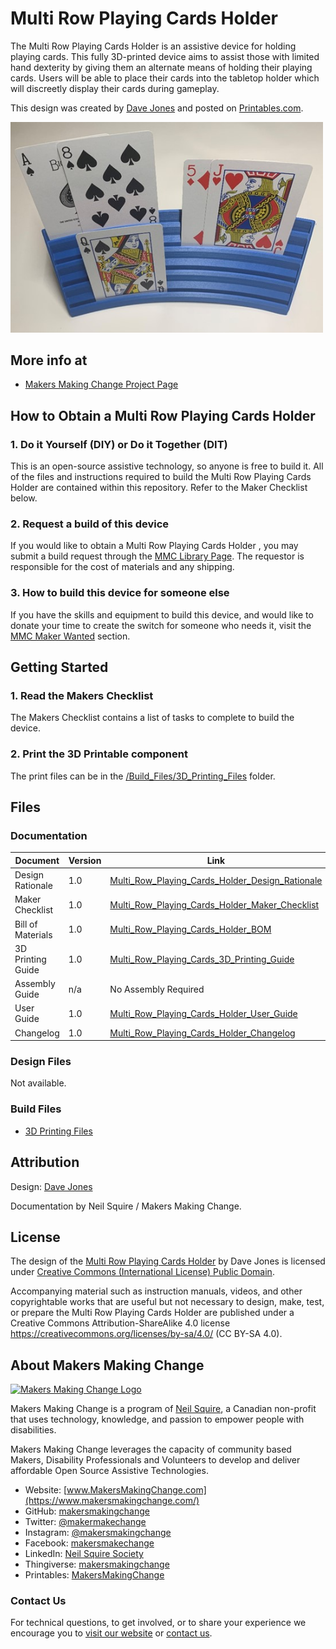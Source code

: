 <!--- 
Open Source Assistive Technology: GitHub Readme Template
 --->

<!---
INSTRUCTIONS
This is a markdown template for creating the README.md file in a GitHub repository. This file is rendered and displayed automatically when someone visits the repository.

This document includes helper text that will not be displayed when rendered. Any text between the less-than sign + exclamation mark + three hyphen-minus (<!---) and matching three hyphen-minus + greater-than sign will not be displayed. This helper text can be deleted once the corresponding section is completed.

 --->
 
 <!--- 
TITLE
Should match the name of the GitHub repository. Choose something descriptive rather than whimsical. 
 --->
 # Multi Row Playing Cards Holder

<!--- 
SUMMARY
A brief summary of the project. What it does, who it is for, how much it costs.
 --->
The Multi Row Playing Cards Holder is an assistive device for holding playing cards. This fully 3D-printed device aims to assist those with limited hand dexterity by giving them an alternate means of holding their playing cards. Users will be able to place their cards into the tabletop holder which will discreetly display their cards during gameplay.

This design was created by [Dave Jones](https://www.thingiverse.com/djones1t/designs) and posted on [Printables.com](https://www.thingiverse.com/thing:2863434).

<!--- 
PHOTO
 --->
<img src="Photos/Multi_Row_Playing_Cards_Holder_Operation.jpg" width="500" alt="A blue 3D printed multi row playing cards holder displaying various cards.">

## More info at
- [Makers Making Change Project Page]([https://makersmakingchange.com/project/multi-row-playing-cards-holder/](https://www.makersmakingchange.com/s/product/multi-row-playing-cards-holder/01tJR000000690mYAA))

## How to Obtain a Multi Row Playing Cards Holder
### 1. Do it Yourself (DIY) or Do it Together (DIT)

This is an open-source assistive technology, so anyone is free to build it. All of the files and instructions required to build the Multi Row Playing Cards Holder are contained within this repository. Refer to the Maker Checklist below.

### 2. Request a build of this device

If you would like to obtain a Multi Row Playing Cards Holder , you may submit a build request through the [MMC Library Page](https://makersmakingchange.com/project/multi-row-playing-cards-holder/). The requestor is responsible for the cost of materials and any shipping.

### 3. How to build this device for someone else

If you have the skills and equipment to build this device, and would like to donate your time to create the switch for someone who needs it, visit the [MMC Maker Wanted](https://makersmakingchange.com/maker-wanted/) section.

## Getting Started

### 1. Read the Makers Checklist

The Makers Checklist contains a list of tasks to complete to build the device.

### 2. Print the 3D Printable component

The print files can be in the [/Build_Files/3D_Printing_Files](/Build_Files/3D_Printing_Files/) folder.

## Files
<!---
FILES
This section includes all the information and files required to build and modify the device, including documentation, design files, and build files. 
--->

### Documentation
<!---
DOCUMENTATION

--->
| Document | Version | Link |
|----------|---------|------|
| Design Rationale     | 1.0 | [Multi_Row_Playing_Cards_Holder_Design_Rationale](/Documentation/Multi_Row_Playing_Cards_Holder_Design_Rationale.pdf) |
| Maker Checklist      | 1.0 | [Multi_Row_Playing_Cards_Holder_Maker_Checklist](/Documentation/Multi_Row_Playing_Cards_Holder_Maker_Checklist.pdf)     |
| Bill of Materials    | 1.0 | [Multi_Row_Playing_Cards_Holder_BOM](/Documentation/Multi_Row_Playing_Cards_Holder_BOM.xlsx) |
| 3D Printing Guide    | 1.0 | [Multi_Row_Playing_Cards_3D_Printing_Guide](/Documentation/Multi_Row_Playing_Cards_Holder_3D_Printing_Guide.pdf)     |
| Assembly Guide       | n/a | No Assembly Required |
| User Guide           | 1.0 | [Multi_Row_Playing_Cards_Holder_User_Guide](/Documentation/Multi_Row_Playing_Cards_Holder_User_Guide.pdf)           |
| Changelog            | 1.0 | [Multi_Row_Playing_Cards_Holder_Changelog](/Documentation/Multi_Row_Playing_Cards_Holder_Changelog.pdf)               |

### Design Files
<!---
DESIGN FILES
If possible, include a copy of original design files to facilitate easy editing and customization.
--->
Not available.

### Build Files
<!---
BUILD FILES
This section i
--->
 - [3D Printing Files](/Build_Files/3D_Printing_Files)

## Attribution
<!---
ATTRIBUTION
Include any information related to the development of the design. This may include who identified the initial challenge, who contributed to the design
--->

Design: [Dave Jones](https://www.thingiverse.com/djones1t/designs)

Documentation by Neil Squire / Makers Making Change.

## License
<!---
LICENSE
Choose an appropriate license. We recommend an open-source hardware compatible license.
--->
The design of the [Multi Row Playing Cards Holder](https://www.thingiverse.com/thing:2863434) by Dave Jones is licensed under [Creative Commons (International License) Public Domain](http://creativecommons.org/publicdomain/zero/1.0/).

Accompanying material such as instruction manuals, videos, and other copyrightable works that are useful but not necessary to design, make, test, or prepare the Multi Row Playing Cards Holder are published under a Creative Commons Attribution-ShareAlike 4.0 license <https://creativecommons.org/licenses/by-sa/4.0/> (CC BY-SA 4.0).



## About Makers Making Change
[<img src="https://raw.githubusercontent.com/makersmakingchange/makersmakingchange/main/img/mmc_logo.svg" width="500" alt="Makers Making Change Logo">](https://www.makersmakingchange.com/)

Makers Making Change is a program of [Neil Squire](https://www.neilsquire.ca/), a Canadian non-profit that uses technology, knowledge, and passion to empower people with disabilities.

Makers Making Change leverages the capacity of community based Makers, Disability Professionals and Volunteers to develop and deliver affordable Open Source Assistive Technologies.

 - Website: [www.MakersMakingChange.com](https://www.makersmakingchange.com/)
 - GitHub: [makersmakingchange](https://github.com/makersmakingchange)
 - Twitter: [@makermakechange](https://twitter.com/makermakechange)
 - Instagram: [@makersmakingchange](https://www.instagram.com/makersmakingchange)
 - Facebook: [makersmakechange](https://www.facebook.com/makersmakechange)
 - LinkedIn: [Neil Squire Society](https://www.linkedin.com/company/neil-squire-society/)
 - Thingiverse: [makersmakingchange](https://www.thingiverse.com/makersmakingchange/about)
 - Printables: [MakersMakingChange](https://www.printables.com/@MakersMakingChange)

### Contact Us
For technical questions, to get involved, or to share your experience we encourage you to [visit our website](https://www.makersmakingchange.com/) or [contact us](https://www.makersmakingchange.com/s/contact).


